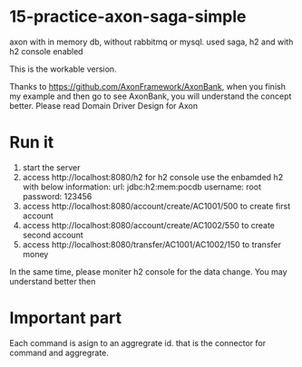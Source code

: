 # 15-practice-axon-saga-simple
axon with in memory db, without rabbitmq or mysql. used saga, h2 and with h2 console enabled

This is the workable version.

Thanks to https://github.com/AxonFramework/AxonBank, when you finish my example and then go to see AxonBank, you will understand the concept better.
Please read Domain Driver Design for Axon


# Run it
1. start the server
2. access http://localhost:8080/h2 for h2 console
   use the enbamded h2 with below information:
     url: jdbc:h2:mem:pocdb
     username: root
     password: 123456
3. access http://localhost:8080/account/create/AC1001/500 to create first account
4. access http://localhost:8080/account/create/AC1002/550 to create second account
5. access http://localhost:8080/transfer/AC1001/AC1002/150 to transfer money

In the same time, please moniter h2 console for the data change. You may understand better then

# Important part
Each command is asign to an aggregrate id. that is the connector for command and aggregrate.
